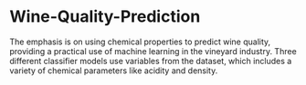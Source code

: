 # Wine-Quality-Prediction
The emphasis is on using chemical properties to predict wine quality, providing a practical use of machine learning in the vineyard industry. Three different classifier models use variables from the dataset, which includes a variety of chemical parameters like acidity and density.

